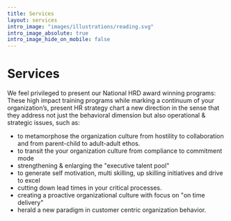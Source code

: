 ```yaml
---
title: Services
layout: services
intro_image: "images/illustrations/reading.svg"
intro_image_absolute: true
intro_image_hide_on_mobile: false
---
```


# Services 

We feel privileged to present our National HRD award winning programs: These high impact training programs while marking a continuum of your organization’s,  present HR strategy chart a new direction in the sense that they address not just the behavioral dimension but also operational & strategic issues, such as: 
  - to metamorphose the organization culture from hostility to collaboration and from parent-child to adult-adult ethos. 
  - to transit the your organization culture from compliance to commitment mode
  - strengthening & enlarging the "executive talent pool"
  - to generate self motivation, multi skilling, up skilling initiatives and drive to excel
  - cutting down lead times in your critical processes.
  - creating a proactive organizational culture with focus on "on time delivery"  
  - herald a new paradigm in customer centric organization behavior.
